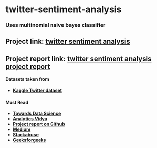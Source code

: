 # twitter-sentiment-analysis  
### Uses multinomial naive bayes classifier

## Project link: [twitter sentiment analysis](https://github.com/Gunjan933/twitter-sentiment-analysis/blob/master/twitter-sentiment-analysis.ipynb)

## Project report link: [twitter sentiment analysis project report](https://github.com/Gunjan933/twitter-sentiment-analysis/blob/master/report/Twitter_setiment_analysis_project_report.pdf)

#### Datasets taken from
* **[Kaggle Twitter dataset](https://www.kaggle.com/c/twitter-sentiment-analysis2/data)**


#### Must Read
* **[Towards Data Science](https://towardsdatascience.com/creating-the-twitter-sentiment-analysis-program-in-python-with-naive-bayes-classification-672e5589a7ed)**
* **[Analytics Vidya](https://www.analyticsvidhya.com/blog/2018/07/hands-on-sentiment-analysis-dataset-python/)**
* **[Project report on Github](https://github.com/abdulfatir/twitter-sentiment-analysis/blob/master/docs/report.pdf)**
* **[Medium](https://medium.com/@martinpella/naive-bayes-for-sentiment-analysis-49b37db18bf8)**
* **[Stackabuse](https://stackabuse.com/the-naive-bayes-algorithm-in-python-with-scikit-learn/)**
* **[Geeksforgeeks](https://www.geeksforgeeks.org/graph-plotting-in-python-set-1/)**